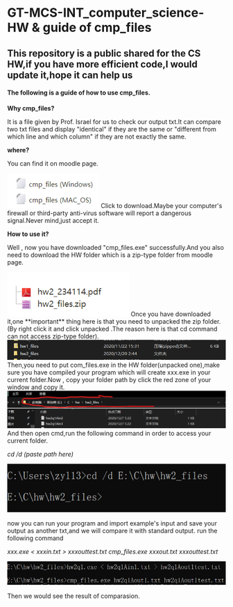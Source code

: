 # GT-MCS-INT_computer_science-HW & guide of cmp_files
## This repository is a public shared for the CS HW,if you have more efficient code,I would update it,hope it can help us

#### The following is a guide of how to use cmp_files.

**Why cmp_files?**

  It is a file given by Prof. Israel for us to check our output txt.It can compare two txt files and display "identical" if they are the same or "different from which line and which column" if they are not exactly the same.

**where?**

You can find it on moodle page.

<img src="image/cmp_files_screenshot.png">
Click to download.Maybe your computer's firewall or third-party anti-virus software will report a dangerous signal.Never mind,just accept it.

**How to use it?**

Well , now you have downloaded "cmp_files.exe" successfully.And you also need to download the HW folder which is a zip-type folder from moodle page.

<img src="image/hw_folder_screenshot.png">
Once you have downloaded it,one **important** thing here is that you need to unpacked the zip folder.(By right click it and click unpacked .The reason here is that cd command can not access zip-type folder).  


<img src="image/unpakced_folder_screenshot.png">
Then,you need to put com_files.exe in the HW folder(unpacked one),make sure you have compiled your program which will create xxx.exe in your current folder.Now , copy your folder path by click the red zone of your window and copy it.  
  


<img src="image/copy_path_screenshot.png">
And then open cmd,run the following command in order to access your current folder.

*cd /d (paste path here)*

<img src="image/run_path_screenshot.png">

now you can run your program and import example's input and save your output as another txt,and we will compare it with standard output.
run the following command

*xxx.exe < xxxin.txt > xxxouttest.txt*
*cmp_files.exe xxxout.txt xxxouttest.txt*

<img src="image/run_and_cmp_screenshot.png">

Then we would see the result of comparasion.
